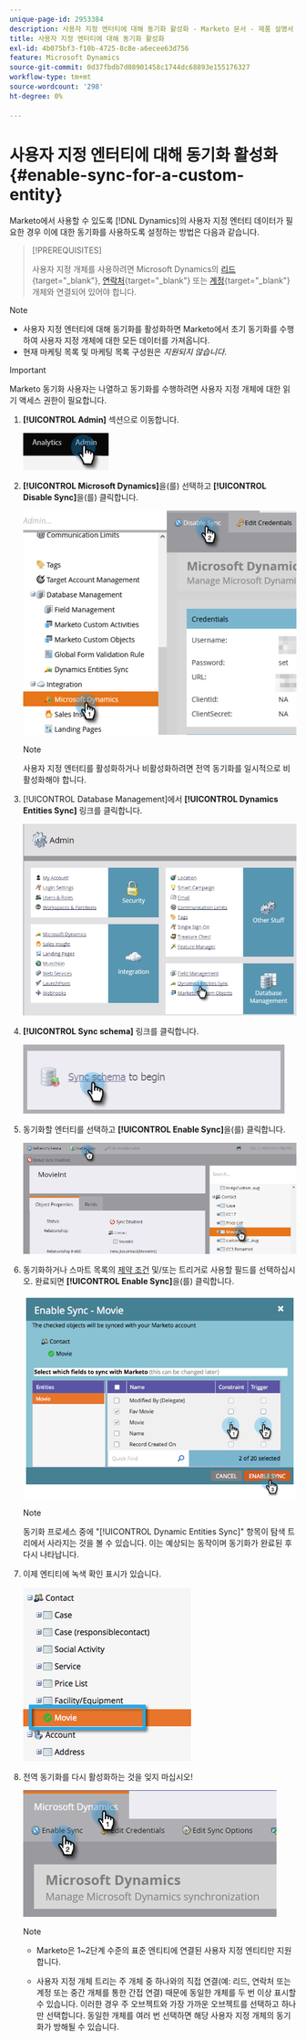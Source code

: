 ```yaml
---
unique-page-id: 2953384
description: 사용자 지정 엔터티에 대해 동기화 활성화 - Marketo 문서 - 제품 설명서
title: 사용자 지정 엔터티에 대해 동기화 활성화
exl-id: 4b075bf3-f10b-4725-8c8e-a6ecee63d756
feature: Microsoft Dynamics
source-git-commit: 0d37fbdb7d08901458c1744dc68893e155176327
workflow-type: tm+mt
source-wordcount: '298'
ht-degree: 0%

---
```


# 사용자 지정 엔터티에 대해 동기화 활성화 {#enable-sync-for-a-custom-entity}

Marketo에서 사용할 수 있도록 [!DNL Dynamics]의 사용자 지정 엔터티 데이터가 필요한 경우 이에 대한 동기화를 사용하도록 설정하는 방법은 다음과 같습니다.

>[!PREREQUISITES]
>
>사용자 지정 개체를 사용하려면 Microsoft Dynamics의 [리드](/help/marketo/product-docs/crm-sync/microsoft-dynamics-sync/microsoft-dynamics-sync-details/microsoft-dynamics-sync-lead-sync.md){target="_blank"}, [연락처](/help/marketo/product-docs/crm-sync/microsoft-dynamics-sync/microsoft-dynamics-sync-details/microsoft-dynamics-sync-contact-sync.md){target="_blank"} 또는 [계정](/help/marketo/product-docs/crm-sync/microsoft-dynamics-sync/microsoft-dynamics-sync-details/microsoft-dynamics-sync-account-sync.md){target="_blank"} 개체와 연결되어 있어야 합니다.

>[!NOTE]
>
>* 사용자 지정 엔터티에 대해 동기화를 활성화하면 Marketo에서 초기 동기화를 수행하여 사용자 지정 개체에 대한 모든 데이터를 가져옵니다.
>* 현재 마케팅 목록 및 마케팅 목록 구성원은 _지원되지 않습니다_.

>[!IMPORTANT]
>
>Marketo 동기화 사용자는 나열하고 동기화를 수행하려면 사용자 지정 개체에 대한 읽기 액세스 권한이 필요합니다.

1. **[!UICONTROL Admin]** 섹션으로 이동합니다.

   ![](assets/enable-sync-for-a-custom-entity-1.png)

1. **[!UICONTROL Microsoft Dynamics]**&#x200B;을(를) 선택하고 **[!UICONTROL Disable Sync]**&#x200B;을(를) 클릭합니다.

   ![](assets/enable-sync-for-a-custom-entity-2.png)

   >[!NOTE]
   >
   >사용자 지정 엔터티를 활성화하거나 비활성화하려면 전역 동기화를 일시적으로 비활성화해야 합니다.

1. [!UICONTROL Database Management]에서 **[!UICONTROL Dynamics Entities Sync]** 링크를 클릭합니다.

   ![](assets/enable-sync-for-a-custom-entity-3.png)

1. **[!UICONTROL Sync schema]** 링크를 클릭합니다.

   ![](assets/enable-sync-for-a-custom-entity-4.png)

1. 동기화할 엔터티를 선택하고 **[!UICONTROL Enable Sync]**&#x200B;을(를) 클릭합니다.

   ![](assets/enable-sync-for-a-custom-entity-5.png)

1. 동기화하거나 스마트 목록의 [제약 조건](/help/marketo/product-docs/core-marketo-concepts/smart-lists-and-static-lists/using-smart-lists/add-a-constraint-to-a-smart-list-filter.md) 및/또는 트리거로 사용할 필드를 선택하십시오. 완료되면 **[!UICONTROL Enable Sync]**&#x200B;을(를) 클릭합니다.

   ![](assets/enable-sync-for-a-custom-entity-6.png)

   >[!NOTE]
   >
   >동기화 프로세스 중에 &quot;[!UICONTROL Dynamic Entities Sync]&quot; 항목이 탐색 트리에서 사라지는 것을 볼 수 있습니다. 이는 예상되는 동작이며 동기화가 완료된 후 다시 나타납니다.

1. 이제 엔티티에 녹색 확인 표시가 있습니다.

   ![](assets/enable-sync-for-a-custom-entity-7.png)

1. 전역 동기화를 다시 활성화하는 것을 잊지 마십시오!

   ![](assets/enable-sync-for-a-custom-entity-8.png)

   >[!NOTE]
   >
   >* Marketo은 1~2단계 수준의 표준 엔티티에 연결된 사용자 지정 엔티티만 지원합니다.
   >
   >* 사용자 지정 개체 트리는 주 개체 중 하나와의 직접 연결(예: 리드, 연락처 또는 계정 또는 중간 개체를 통한 간접 연결) 때문에 동일한 개체를 두 번 이상 표시할 수 있습니다. 이러한 경우 주 오브젝트와 가장 가까운 오브젝트를 선택하고 하나만 선택합니다. 동일한 개체를 여러 번 선택하면 해당 사용자 지정 개체의 동기화가 방해될 수 있습니다.
